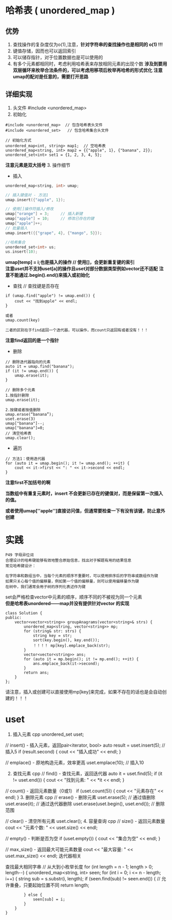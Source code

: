 # 哈希表 ( unordered_map )
## 优势
1. 查找操作的复杂度仅为o(1),注意，**针对字符串的查找操作也是相同的 o(1) !!!**
2. 键值存储，因而也可以返回索引
3. 可以储存指针，对于位置数据也是可以使用的
4. 有多个元素都相同时，考虑利用哈希表来存放相同元素的出现个数
**涉及到要用双层循环来枚举合法条件的，可以考虑用移项后枚举再哈希的形式优化**
**注意umap的配对是任意的，需要打开思路**  
## 详细实现
1. 头文件 #include <unordered_map>
2. 初始化
```
#include <unordered_map>  // 包含哈希表头文件
#include <unordered_set>   // 包含哈希集合头文件

// 初始化方式
unordered_map<int, string> map1;  // 空哈希表
unordered_map<string, int> map2 = {{"apple", 1}, {"banana", 2}};
unordered_set<int> set1 = {1, 2, 3, 4, 5};
```
**注意元素是双大括号**
3. 操作细节
- 插入
```c++
unordered_map<string, int> umap;

// 插入键值对 - 方法1
umap.insert({"apple", 1});

// 使用[]操作符插入/修改
umap["orange"] = 3;     // 插入新键
umap["apple"] = 10;     // 修改已存在的键
umap["apple"]++;
// 批量插入
umap.insert({{"grape", 4}, {"mango", 5}});

//哈希集合
unordered_set<int> us;
us.insert(10);
```
**umap[temp] = i;也是插入的操作  // 使用[]，会更新重复键的索引**  
**注意uset并不支持uset[a]的操作且uset对部分数据类型例如vector还不适配**
**注意不能通过.begin().end()来插入或初始化**
- 查找
// 查找键是否存在
```
if (umap.find("apple") != umap.end()) {
    cout << "找到apple" << endl;
}

或者
umap.count(key)

二者的区别在于find返回一个迭代器，可以操作，而count只返回有或者没有！！！
```
**注意find返回的是一个指针**
- 删除
```
// 删除迭代器指向的元素
auto it = umap.find("banana");
if (it != umap.end()) {
    umap.erase(it);
}

// 删除多个元素
1.按指针删除
umap.erase(it); 

2.按键或者按值删除
umap.erase(“banana”);
uset.erase(3)
umap["banana"]--;
umap["banana"]=0;
// 清空哈希表
umap.clear();
```
- 遍历
```
// 方法1：使用迭代器
for (auto it = umap.begin(); it != umap.end(); ++it) {
    cout << it->first << ": " << it->second << endl;
}

```
**注意first不加括号的啊**  

**当数组中有重复元素时，insert 不会更新已存在的键值对，而是保留第一次插入的值。**  

**或者使用umap[''apple'']直接访问值，但通常要检查一下有没有该键，防止意外创建**

# 实践
```
P49 字母异位词
合理设计的哈希键能够有效地整合原始信息，找出对于解题有用的结果信息
常见哈希键设计：

在字符串和数组当中，当每个元素的顺序不重要时，可以使用排序后的字符串或数组作为键
如果只关心每个值的偏移量，例如第一个值的偏移量，则可以使用偏移量作为键
在树中，我们通常会用子树的序列化表述作为键
```


set会严格检查vector中元素的顺序，顺序不同的不被视为同一个元素  
**但是哈希表unordered——map并没有提供针对vector<int> 的实现**


```
class Solution {
public:
    vector<vector<string>> groupAnagrams(vector<string>& strs) {
        unordered_map<string, vector<string>> mp;
        for (string& str: strs) {
            string key = str;
            sort(key.begin(), key.end());
            ！！！！ mp[key].emplace_back(str);
        }
        vector<vector<string>> ans;
        for (auto it = mp.begin(); it != mp.end(); ++it) {
            ans.emplace_back(it->second);
        }
        return ans;
    }
};
```
请注意，插入或创建可以直接使用mp[key]来完成，如果不存在的话也是会自动创建的！！！


# uset

1. 插入元素
cpp
unordered_set<int> uset;

// insert() - 插入元素，返回pair<iterator, bool>
auto result = uset.insert(5);  // 插入5
if (result.second) {
    cout << "插入成功" << endl;
}

// emplace() - 原地构造元素，效率更高
uset.emplace(10);  // 插入10

2. 查找元素
cpp
// find() - 查找元素，返回迭代器
auto it = uset.find(5);
if (it != uset.end()) {
    cout << "找到元素: " << *it << endl;
}

// count() - 返回元素数量（0或1）
if (uset.count(5)) {
    cout << "元素存在" << endl;
}
3. 删除元素
cpp
// erase() - 删除元素
uset.erase(5);           // 通过值删除
uset.erase(it);          // 通过迭代器删除
uset.erase(uset.begin(), uset.end());  // 删除范围

// clear() - 清空所有元素
uset.clear();
4. 容量查询
cpp
// size() - 返回元素数量
cout << "元素个数: " << uset.size() << endl;

// empty() - 判断是否为空
if (uset.empty()) {
    cout << "集合为空" << endl;
}

// max_size() - 返回最大可能元素数量
cout << "最大容量: " << uset.max_size() << endl;
迭代器相关

查找最大相同字串
// 从大到小枚举长度
    for (int length = n - 1; length > 0; length--) {
        unordered_map<string, int> seen;
        for (int i = 0; i <= n - length; i++) {
            string sub = s.substr(i, length);
            if (seen.find(sub) != seen.end()) {
                // 允许重叠，只要起始位置不同
                    return length;
                
            } else {
                seen[sub] = i;
            }
        }
    }
